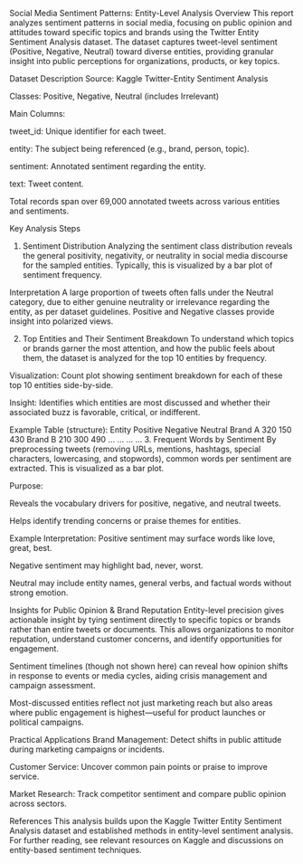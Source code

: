 Social Media Sentiment Patterns: Entity-Level Analysis
Overview
This report analyzes sentiment patterns in social media, focusing on public opinion and attitudes toward specific topics and brands using the Twitter Entity Sentiment Analysis dataset. The dataset captures tweet-level sentiment (Positive, Negative, Neutral) toward diverse entities, providing granular insight into public perceptions for organizations, products, or key topics.

Dataset Description
Source: Kaggle Twitter-Entity Sentiment Analysis

Classes: Positive, Negative, Neutral (includes Irrelevant)

Main Columns:

tweet_id: Unique identifier for each tweet.

entity: The subject being referenced (e.g., brand, person, topic).

sentiment: Annotated sentiment regarding the entity.

text: Tweet content.

Total records span over 69,000 annotated tweets across various entities and sentiments.

Key Analysis Steps
1. Sentiment Distribution
Analyzing the sentiment class distribution reveals the general positivity, negativity, or neutrality in social media discourse for the sampled entities. Typically, this is visualized by a bar plot of sentiment frequency.

Interpretation
A large proportion of tweets often falls under the Neutral category, due to either genuine neutrality or irrelevance regarding the entity, as per dataset guidelines. Positive and Negative classes provide insight into polarized views.

2. Top Entities and Their Sentiment Breakdown
To understand which topics or brands garner the most attention, and how the public feels about them, the dataset is analyzed for the top 10 entities by frequency.

Visualization: Count plot showing sentiment breakdown for each of these top 10 entities side-by-side.

Insight: Identifies which entities are most discussed and whether their associated buzz is favorable, critical, or indifferent.

Example Table (structure):
Entity	Positive	Negative	Neutral
Brand A	320	150	430
Brand B	210	300	490
...	...	...	...
3. Frequent Words by Sentiment
By preprocessing tweets (removing URLs, mentions, hashtags, special characters, lowercasing, and stopwords), common words per sentiment are extracted. This is visualized as a bar plot.

Purpose:

Reveals the vocabulary drivers for positive, negative, and neutral tweets.

Helps identify trending concerns or praise themes for entities.

Example Interpretation:
Positive sentiment may surface words like love, great, best.

Negative sentiment may highlight bad, never, worst.

Neutral may include entity names, general verbs, and factual words without strong emotion.

Insights for Public Opinion & Brand Reputation
Entity-level precision gives actionable insight by tying sentiment directly to specific topics or brands rather than entire tweets or documents. This allows organizations to monitor reputation, understand customer concerns, and identify opportunities for engagement.

Sentiment timelines (though not shown here) can reveal how opinion shifts in response to events or media cycles, aiding crisis management and campaign assessment.

Most-discussed entities reflect not just marketing reach but also areas where public engagement is highest—useful for product launches or political campaigns.

Practical Applications
Brand Management: Detect shifts in public attitude during marketing campaigns or incidents.

Customer Service: Uncover common pain points or praise to improve service.

Market Research: Track competitor sentiment and compare public opinion across sectors.

References
This analysis builds upon the Kaggle Twitter Entity Sentiment Analysis dataset and established methods in entity-level sentiment analysis. For further reading, see relevant resources on Kaggle and discussions on entity-based sentiment techniques.
